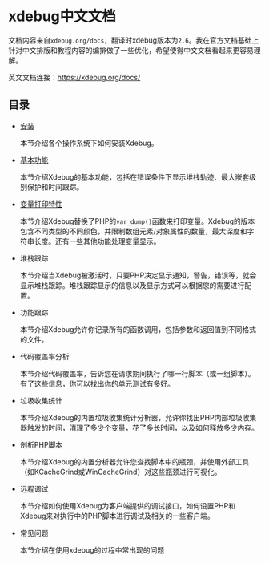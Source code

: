 # xdebug中文文档

文档内容来自`xdebug.org/docs`，翻译时xdebug版本为`2.6`。我在官方文档基础上针对中文排版和教程内容的编排做了一些优化，希望使得中文文档看起来更容易理解。

英文文档连接：https://xdebug.org/docs/

## 目录

* [安装](Installation.md)

  本节介绍各个操作系统下如何安装Xdebug。


* [基本功能](BasicFeatures.md)

  本节介绍Xdebug的基本功能，包括在错误条件下显示堆栈轨迹、最大嵌套级别保护和时间跟踪。

* [变量打印特性](VariableDisplayFeatures.md)

  本节介绍Xdebug替换了PHP的`var_dump()`函数来打印变量。Xdebug的版本包含不同类型的不同颜色，并限制数组元素/对象属性的数量，最大深度和字符串长度。还有一些其他功能处理变量显示。

* 堆栈跟踪

  本节介绍当Xdebug被激活时，只要PHP决定显示通知，警告，错误等，就会显示堆栈跟踪。堆栈跟踪显示的信息以及显示方式可以根据您的需要进行配置。

* 功能跟踪

  本节介绍Xdebug允许你记录所有的函数调用，包括参数和返回值到不同格式的文件。

* 代码覆盖率分析

  本节介绍代码覆盖率，告诉您在请求期间执行了哪一行脚本（或一组脚本）。有了这些信息，你可以找出你的单元测试有多好。

* 垃圾收集统计

  本节介绍Xdebug的内置垃圾收集统计分析器，允许你找出PHP内部垃圾收集器触发的时间，清理了多少个变量，花了多长时间，以及如何释放多少内存。

* 剖析PHP脚本

  本节介绍Xdebug的内置分析器允许您查找脚本中的瓶颈，并使用外部工具（如KCacheGrind或WinCacheGrind）对这些瓶颈进行可视化。

* 远程调试

  本节介绍如何使用Xdebug为客户端提供的调试接口，如何设置PHP和Xdebug来对执行中的PHP脚本进行调试及相关的一些客户端。

* 常见问题

  本节介绍在使用xdebug的过程中常出现的问题